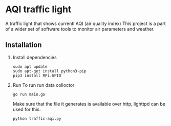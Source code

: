 # AQI traffic light
A traffic light that shows currentl AQI (air quality index)
This project is a part of a wider set of software tools to monitor air parameters and weather.

## Installation

1. Install dependencies
    ```
    sudo apt update
    sudo apt-get install python3-pip
    pip3 install RPi.GPIO
    ```
2. Run
    To run run data colloctor
    ```
    go run main.go
    ```
    Make sure that the file it generates is available over http, lighttpd can be used for this.
    ```
    python traffic-aqi.py
    ```

